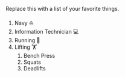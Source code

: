 Replace this with a list of your favorite things.
1. Navy ⛵
2. Information Technician 💻
3. Running 🏃
4. Lifting 🏋️
   1. Bench Press
   2. Squats
   3. Deadlifts
